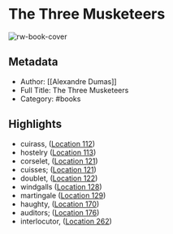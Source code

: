 # The Three Musketeers

![rw-book-cover](https://images-na.ssl-images-amazon.com/images/I/41COSAStoNL._SL200_.jpg)

## Metadata
- Author: [[Alexandre Dumas]]
- Full Title: The Three Musketeers
- Category: #books

## Highlights
- cuirass, ([Location 112](https://readwise.io/to_kindle?action=open&asin=B004TP8ZZE&location=112))
- hostelry ([Location 113](https://readwise.io/to_kindle?action=open&asin=B004TP8ZZE&location=113))
- corselet, ([Location 121](https://readwise.io/to_kindle?action=open&asin=B004TP8ZZE&location=121))
- cuisses; ([Location 121](https://readwise.io/to_kindle?action=open&asin=B004TP8ZZE&location=121))
- doublet, ([Location 122](https://readwise.io/to_kindle?action=open&asin=B004TP8ZZE&location=122))
- windgalls ([Location 128](https://readwise.io/to_kindle?action=open&asin=B004TP8ZZE&location=128))
- martingale ([Location 129](https://readwise.io/to_kindle?action=open&asin=B004TP8ZZE&location=129))
- haughty, ([Location 170](https://readwise.io/to_kindle?action=open&asin=B004TP8ZZE&location=170))
- auditors; ([Location 176](https://readwise.io/to_kindle?action=open&asin=B004TP8ZZE&location=176))
- interlocutor, ([Location 262](https://readwise.io/to_kindle?action=open&asin=B004TP8ZZE&location=262))
